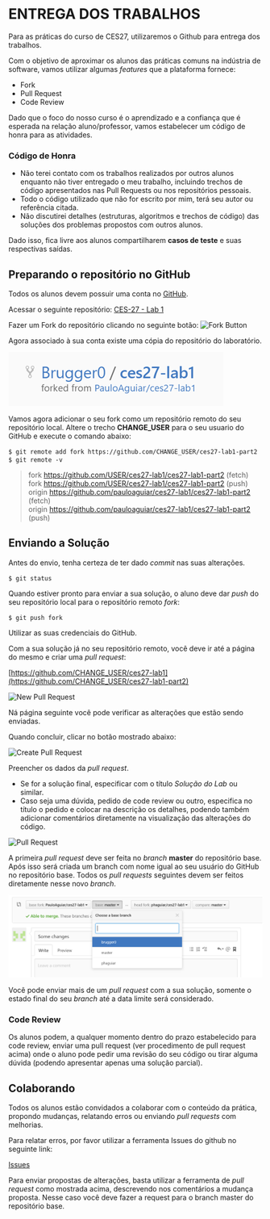 # ENTREGA DOS TRABALHOS
Para as práticas do curso de CES27, utilizaremos o Github para entrega dos trabalhos.

Com o objetivo de aproximar os alunos das práticas comuns na indústria de software, vamos utilizar algumas *features* que a plataforma fornece:
 * Fork
 * Pull Request
 * Code Review 

Dado que o foco do nosso curso é o aprendizado e a confiança que é esperada na relação aluno/professor, vamos estabelecer um código de honra para as atividades.

### Código de Honra
 * Não terei contato com os trabalhos realizados por outros alunos enquanto não tiver entregado o meu trabalho, incluindo trechos de código apresentados nas Pull Requests ou nos repositórios pessoais.
 * Todo o código utilizado que não for escrito por mim, terá seu autor ou referência citada.
 * Não discutirei detalhes (estruturas, algoritmos e trechos de código) das soluções dos problemas propostos com outros alunos.
 
Dado isso, fica livre aos alunos compartilharem **casos de teste** e suas respectivas saídas.

## Preparando o repositório no GitHub

Todos os alunos devem possuir uma conta no [GitHub](https://github.com).

Acessar o seguinte repositório: [CES-27 - Lab 1](https://github.com/PauloAguiar/ces27-lab1-part2)

Fazer um Fork do repositório clicando no seguinte botão: ![Fork Button](https://help.github.com/assets/images/help/repository/fork_button.jpg)

Agora associado à sua conta existe uma cópia do repositório do laboratório.

![Forked Repository](doc/forked-repo.PNG?raw=true)

Vamos agora adicionar o seu fork como um repositório remoto do seu repositório local. Altere o trecho **CHANGE_USER** para o seu usuario do GitHub e execute o comando abaixo:

```shell
$ git remote add fork https://github.com/CHANGE_USER/ces27-lab1-part2
$ git remote -v
```
>fork   https://github.com/USER/ces27-lab1/ces27-lab1-part2 (fetch)  
>fork   https://github.com/USER/ces27-lab1/ces27-lab1-part2 (push)  
>origin https://github.com/pauloaguiar/ces27-lab1/ces27-lab1-part2 (fetch)  
>origin https://github.com/pauloaguiar/ces27-lab1/ces27-lab1-part2 (push)  

## Enviando a Solução

Antes do envio, tenha certeza de ter dado *commit* nas suas alterações.

```shell
$ git status
```

Quando estiver pronto para enviar a sua solução, o aluno deve dar *push* do seu repositório local para o repositório remoto *fork*:

```shell
$ git push fork
```
Utilizar as suas credenciais do GitHub.

Com a sua solução já no seu repositório remoto, você deve ir até a página do mesmo e criar uma *pull request*:

[https://github.com/CHANGE_USER/ces27-lab1](https://github.com/CHANGE_USER/ces27-lab1-part2)

![New Pull Request](https://help.github.com/assets/images/help/pull_requests/pull-request-start-review-button.png)

Ná página seguinte você pode verificar as alterações que estão sendo enviadas.

Quando concluir, clicar no botão mostrado abaixo:

![Create Pull Request](https://help.github.com/assets/images/help/pull_requests/pull-request-click-to-create.png)

Preencher os dados da *pull request*.

 * Se for a solução final, especificar com o título *Solução do Lab* ou similar.
 * Caso seja uma dúvida, pedido de code review ou outro, especifica no título o pedido e colocar na descrição os detalhes, podendo também adicionar comentários diretamente na visualização das alterações do código.

![Pull Request](https://help.github.com/assets/images/help/pull_requests/pullrequest-description.png)

A primeira *pull request* deve ser feita no *branch* **master** do repositório base. Após isso será criada um branch com nome igual ao seu usuário do GitHub no repositório base. Todos os *pull requests* seguintes devem ser feitos diretamente nesse novo *branch*.

![Branches](doc/branches.PNG?raw=true)

Você pode enviar mais de um *pull request* com a sua solução, somente o estado final do seu *branch* até a data limite será considerado.

### Code Review

Os alunos podem, a qualquer momento dentro do prazo estabelecido para code review, enviar uma pull request (ver procedimento de pull request acima) onde o aluno pode pedir uma revisão do seu código ou tirar alguma dúvida (podendo apresentar apenas uma solução parcial).

## Colaborando

Todos os alunos estão convidados a colaborar com o conteúdo da prática, propondo mudanças, relatando erros ou enviando *pull requests* com melhorias.

Para relatar erros, por favor utilizar a ferramenta Issues do github no seguinte link:

[Issues](https://github.com/PauloAguiar/ces27-lab1-part2/issues)

Para enviar propostas de alterações, basta utilizar a ferramenta de *pull request* como mostrada acima, descrevendo nos comentários a mudança proposta. Nesse caso você deve fazer a request para o branch master do repositório base.